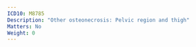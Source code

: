 ```yaml
---
ICD10: M8785
Description: "Other osteonecrosis: Pelvic region and thigh"
Matters: No
Weight: 0
---
```


